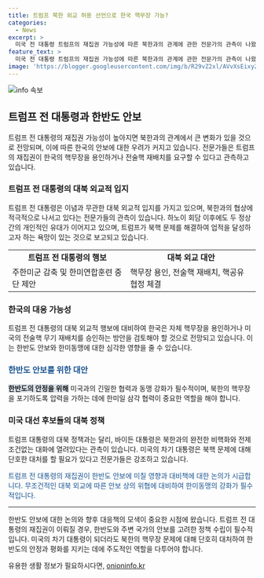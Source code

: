```yaml
---
title: 트럼프 북한 외교 허용 선언으로 한국 핵무장 가능?
categories:
  - News
excerpt: >
  미국 전 대통령 트럼프의 재집권 가능성에 따른 북한과의 관계에 관한 전문가의 관측이 나왔다. 트럼프가 북한과의 외교에 나서는 경우, 한국의 불만을 잠재우기 위해 한국의 자체 핵무장을 용인하거나 전술핵 재배치에 나설 가능성을 지적했다. 이에 따른 북한과의 외교, 한국의 독립 핵무장, 그리고 미국의 전략적 옵션 등이 논의되고 있다. 미 대선 결과에 따라 북한 정책에 큰 영향을 줄 것으로 분석되고 있다.
feature_text: >
  미국 전 대통령 트럼프의 재집권 가능성에 따른 북한과의 관계에 관한 전문가의 관측이 나왔다. 트럼프가 북한과의 외교에 나서는 경우, 한국의 불만을 잠재우기 위해 한국의 자체 핵무장을 용인하거나 전술핵 재배치에 나설 가능성을 지적했다. 이에 따른 북한과의 외교, 한국의 독립 핵무장, 그리고 미국의 전략적 옵션 등이 논의되고 있다. 미 대선 결과에 따라 북한 정책에 큰 영향을 줄 것으로 분석되고 있다.
image: 'https://blogger.googleusercontent.com/img/b/R29vZ2xl/AVvXsEixyZcFfHzMRdzZMjFBmAUKJYCLCGyLL1o632UiGVXcaFdKo_bkvkuCioo0uUKlGfBVcT3P84aROyZIXSBEx3Aw5nCQ3pTgDom1WDC4m8eifvWiAmWEEVb4x6G_l8C0QH225ldMjyaFvpxGEBGNO37VmDTDMHGhJPq73UglMfDca1-0aw/s1600/blogspot.png'
---
```


<p><img src="https://blogger.googleusercontent.com/img/b/R29vZ2xl/AVvXsEixyZcFfHzMRdzZMjFBmAUKJYCLCGyLL1o632UiGVXcaFdKo_bkvkuCioo0uUKlGfBVcT3P84aROyZIXSBEx3Aw5nCQ3pTgDom1WDC4m8eifvWiAmWEEVb4x6G_l8C0QH225ldMjyaFvpxGEBGNO37VmDTDMHGhJPq73UglMfDca1-0aw/s1600/blogspot.png" alt="info 속보" /></p>

<h2 data-ke-size="size26">트럼프 전 대통령과 한반도 안보</h2>

<p data-ke-size="size16">트럼프 전 대통령의 재집권 가능성이 높아지면 북한과의 관계에서 큰 변화가 있을 것으로 전망되며, 이에 따른 한국의 안보에 대한 우려가 커지고 있습니다. 전문가들은 트럼프의 재집권이 한국의 핵무장을 용인하거나 전술핵 재배치를 요구할 수 있다고 관측하고 있습니다.</p>

<h3 data-ke-size="size24">트럼프 전 대통령의 대북 외교적 입지</h3>

<p data-ke-size="size16">트럼프 전 대통령은 이념과 무관한 대북 외교적 입지를 가지고 있으며, 북한과의 협상에 적극적으로 나서고 있다는 전문가들의 관측이 있습니다. 하노이 회담 이후에도 두 정상 간의 개인적인 유대가 이어지고 있으며, 트럼프가 북핵 문제를 해결하여 업적을 달성하고자 하는 욕망이 있는 것으로 보고되고 있습니다.</p>

<table>
    <tr>
        <td style="text-align: center; height: 17px;"><b>트럼프 전 대통령의 행보</b></td>
        <td style="text-align: center; height: 17px;"><b>대북 외교 대안</b></td>
    </tr>
    <tr>
        <td style="text-align: left;">주한미군 감축 및 한미연합훈련 중단 제안</td>
        <td style="text-align: left;">핵무장 용인, 전술핵 재배치, 핵공유 협정 체결</td>
    </tr>
</table>

<h3 data-ke-size="size24">한국의 대응 가능성</h3>

<p data-ke-size="size16">트럼프 전 대통령의 대북 외교적 행보에 대비하여 한국은 자체 핵무장을 용인하거나 미국의 전술핵 무기 재배치를 승인하는 방안을 검토해야 할 것으로 전망되고 있습니다. 이는 한반도 안보와 한미동맹에 대한 심각한 영향을 줄 수 있습니다.</p>

<h3 data-ke-size="size24"><span style="color: #1a5490;">한반도 안보를 위한 대안</span></h3>

<p data-ke-size="size16"><b><span style="background-color: #21538527;">한반도의 안정을 위해</span></b> 미국과의 긴밀한 협력과 동맹 강화가 필수적이며, 북한의 핵무장을 포기하도록 압력을 가하는 데에 한미일 삼각 협력이 중요한 역할을 해야 합니다.</p>

<h3 data-ke-size="size24">미국 대선 후보들의 대북 정책</h3>

<p data-ke-size="size16">트럼프 대통령의 대북 정책과는 달리, 바이든 대통령은 북한과의 완전한 비핵화와 전제 조건없는 대화에 열려있다는 관측이 있습니다. 미국의 차기 대통령은 북핵 문제에 대해 단호한 대처를 할 필요가 있다고 전문가들은 강조하고 있습니다.</p>

<p data-ke-size="size16"><span style="color: #1a5490;">트럼프 전 대통령의 재집권이 한반도 안보에 미칠 영향과 대비책에 대한 논의가 시급합니다. 무조건적인 대북 외교에 따른 안보 상의 위협에 대비하여 한미동맹의 강화가 필수적입니다.</span></p>

<hr data-ke-size="size16">

<p data-ke-size="size16">한반도 안보에 대한 논의와 향후 대응책의 모색이 중요한 시점에 왔습니다. 트럼프 전 대통령의 재집권이 이뤄질 경우, 한반도와 주변 국가의 안보를 고려한 정책 수립이 필수적입니다. 미국의 차기 대통령이 되더라도 북한의 핵무장 문제에 대해 단호히 대처하여 한반도의 안정과 평화를 지키는 데에 주도적인 역할을 다투어야 합니다. </p>
유용한 생활 정보가 필요하시다면, <a href="https://onioninfo.kr" rel="dofollow">onioninfo.kr</a>


